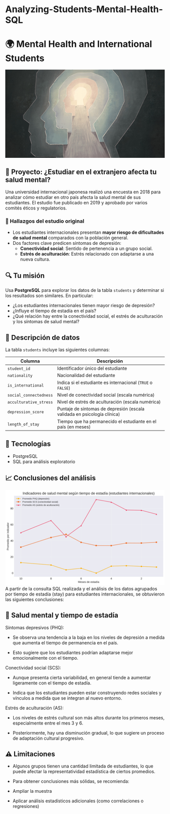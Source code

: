 # Analyzing-Students-Mental-Health-SQL
# 🌍 Mental Health and International Students
![Portada del proyecto](https://raw.githubusercontent.com/Jhonatan-data/Analyzing-Students-Mental-Health---SQL/main/mentalhealth.jpg)


## 📘 Proyecto: ¿Estudiar en el extranjero afecta tu salud mental?

Una universidad internacional japonesa realizó una encuesta en 2018 para analizar cómo estudiar en otro país afecta la salud mental de sus estudiantes. El estudio fue publicado en 2019 y aprobado por varios comités éticos y regulatorios.

### 🧠 Hallazgos del estudio original

- Los estudiantes internacionales presentan **mayor riesgo de dificultades de salud mental** comparados con la población general.
- Dos factores clave predicen síntomas de depresión:
  - **Conectividad social**: Sentido de pertenencia a un grupo social.
  - **Estrés de aculturación**: Estrés relacionado con adaptarse a una nueva cultura.

## 🔍 Tu misión

Usa **PostgreSQL** para explorar los datos de la tabla `students` y determinar si los resultados son similares. En particular:

- ¿Los estudiantes internacionales tienen mayor riesgo de depresión?
- ¿Influye el tiempo de estadía en el país?
- ¿Qué relación hay entre la conectividad social, el estrés de aculturación y los síntomas de salud mental?

## 🧾 Descripción de datos

La tabla `students` incluye las siguientes columnas:

| Columna             | Descripción                                                                 |
|---------------------|-----------------------------------------------------------------------------|
| `student_id`        | Identificador único del estudiante                                          |
| `nationality`       | Nacionalidad del estudiante                                                 |
| `is_international`  | Indica si el estudiante es internacional (`TRUE` o `FALSE`)                 |
| `social_connectedness` | Nivel de conectividad social (escala numérica)                        |
| `acculturative_stress` | Nivel de estrés de aculturación (escala numérica)                    |
| `depression_score`  | Puntaje de síntomas de depresión (escala validada en psicología clínica)   |
| `length_of_stay`    | Tiempo que ha permanecido el estudiante en el país (en meses)              |

## 🧪 Tecnologías

- PostgreSQL
- SQL para análisis exploratorio

## 📈 Conclusiones del análisis
![Gráfico de resultados](https://raw.githubusercontent.com/Jhonatan-data/Analyzing-Students-Mental-Health---SQL/main/resultados.jpg)
A partir de la consulta SQL realizada y el análisis de los datos agrupados por tiempo de estadía (stay) para estudiantes internacionales, se obtuvieron las siguientes conclusiones:

## 🧠 Salud mental y tiempo de estadía
Síntomas depresivos (PHQ):

- Se observa una tendencia a la baja en los niveles de depresión a medida que aumenta el tiempo de permanencia en el país.

- Esto sugiere que los estudiantes podrían adaptarse mejor emocionalmente con el tiempo.

Conectividad social (SCS):

- Aunque presenta cierta variabilidad, en general tiende a aumentar ligeramente con el tiempo de estadía.

- Indica que los estudiantes pueden estar construyendo redes sociales y vínculos a medida que se integran al nuevo entorno.

Estrés de aculturación (AS):

- Los niveles de estrés cultural son más altos durante los primeros meses, especialmente entre el mes 3 y 6.

- Posteriormente, hay una disminución gradual, lo que sugiere un proceso de adaptación cultural progresivo.

## ⚠️ Limitaciones
- Algunos grupos tienen una cantidad limitada de estudiantes, lo que puede afectar la representatividad estadística de ciertos promedios.

- Para obtener conclusiones más sólidas, se recomienda:

- Ampliar la muestra

- Aplicar análisis estadísticos adicionales (como correlaciones o regresiones)
